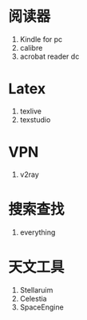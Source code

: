 # 阅读器

1. Kindle for pc
2. calibre
3. acrobat reader dc

# Latex

1. texlive
2. texstudio

# VPN

1. v2ray

# 搜索查找

1. everything

# 天文工具

1. Stellaruim
2. Celestia
3. SpaceEngine

